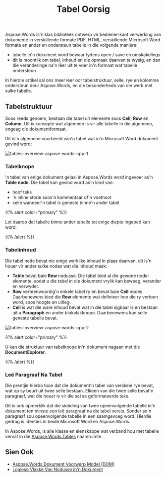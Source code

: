 ﻿---
title: Tabel Oorsig
second_title: Aspose.Words vir C++
articleTitle: Tabel Oorsig
linktitle: Tabel Oorsig
description: "Werk met tabelle en hul komponente soos selle, rye, kolomme in Aspose.Words vir C++. Hoe om te werk met tabelle in C++."
type: docs
weight: 10
url: /af/cpp/table-overview/
---

Aspose.Words is'n klas biblioteek ontwerp vir bediener-kant verwerking van dokumente in verskillende formate PDF, HTML, verskillende Microsoft Word formate en ander en ondersteun tabelle in die volgende maniere:

* tabelle in'n dokument word bewaar tydens open / save en omskakelings
* dit is moontlik om tabel, inhoud en die opmaak daarvan te wysig, en dan die veranderinge na'n lêer uit te voer in'n formaat wat tabelle ondersteun

In hierdie artikel sal ons meer leer oor tabelstruktuur, selle, rye en kolomme ondersteun deur Aspose.Words, en die besonderhede van die werk met sulke tabelle.

## Tabelstruktuur

Soos reeds genoem, bestaan die tabel uit elemente soos **Cell**, **Row** en **Column**. Dit is konsepte wat algemeen is vir alle tabelle in die algemeen, ongeag die dokumentformaat.

Dit is'n algemene voorbeeld van'n tabel wat in'n Microsoft Word dokument gevind word:

![tables-overview-aspose-words-cpp-1](tables-overview-1.png)

### Tabelknope

'n tabel van enige dokument gelaai in Aspose.Words word ingevoer as'n **Table node**. Die tabel kan gevind word as'n kind van:

- hoof teks
- 'n inline storie soos'n kommentaar of'n voetnoot
- selle wanneer'n tabel is geneste binne'n ander tabel

{{% alert color="primary" %}}

Let daarop dat tabelle binne ander tabelle tot enige diepte ingebed kan word.

{{% /alert %}}

### Tabelinhoud

Die tabel node bevat nie enige werklike inhoud in plaas daarvan, dit is'n houer vir ander sulke nodes wat die inhoud maak:

- **Table** bevat baie **Row** nodusse. Die tabel bied al die gewone node-elemente, sodat u die tabel in die dokument vrylik kan beweeg, verander en verwyder.
- **Row** verteenwoordig'n enkele tabel ry en bevat baie **Cell** nodes. Daarbenewens bied die **Row** elemente wat definieer hoe die ry vertoon word, soos hoogte en uitleg.
- **Cell** is wat die ware inhoud bevat wat in die tabel sigbaar is en bestaan uit a **Paragraph** en ander blokvlakknope. Daarbenewens kan selle geneste tabelle bevat.

![tables-overview-aspose-words-cpp-2](tables-overview-2.png)

{{% alert color="primary" %}}

U kan die struktuur van tabelknope in'n dokument nagaan met die **DocumentExplorer**.

{{% /alert %}}

### Leë Paragraaf Na Tabel

Die prentjie hierbo toon dat die dokument'n tabel van verskeie rye bevat, wat op sy beurt uit twee selle bestaan. Elkeen van die twee selle bevat'n paragraaf, wat die houer is vir die sel se geformateerde teks.

Dit is ook opmerklik dat die skeiding van twee opeenvolgende tabelle in'n dokument ten minste een leë paragraaf na die tabel vereis. Sonder so'n paragraaf sou opeenvolgende tabelle in een saamgevoeg word. Hierdie gedrag is identies in beide Microsoft Word en Aspose.Words.

In Aspose.Words, is alle klasse en eienskappe wat verband hou met tabelle vervat in die [Aspose.Words.Tables](https://reference.aspose.com/words/cpp/aspose.words.tables/) naamruimte.

## Sien Ook

* [Aspose.Words Dokument Voorwerp Model (DOM)](/words/cpp/aspose-words-document-object-model/)
* [Logiese Vlakke Van Nodusse in'n Dokument](/words/cpp/logical-levels-of-nodes-in-a-document/)
